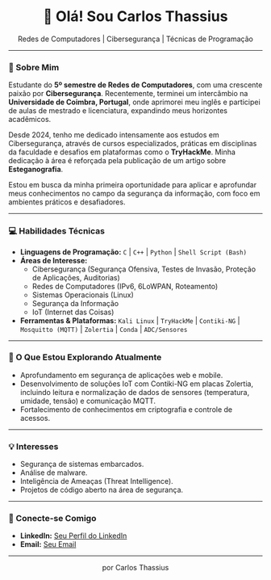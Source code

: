 <div align="center">
  <h1>👋 Olá! Sou Carlos Thassius</h1>
  <p>Redes de Computadores | Cibersegurança | Técnicas de Programação</p>
</div>

---

### 🚀 Sobre Mim

Estudante do **5º semestre de Redes de Computadores**, com uma crescente paixão por **Cibersegurança**. Recentemente, terminei um intercâmbio na **Universidade de Coimbra, Portugal**, onde aprimorei meu inglês e participei de aulas de mestrado e licenciatura, expandindo meus horizontes acadêmicos.

Desde 2024, tenho me dedicado intensamente aos estudos em Cibersegurança, através de cursos especializados, práticas em disciplinas da faculdade e desafios em plataformas como o **TryHackMe**. Minha dedicação à área é reforçada pela publicação de um artigo sobre **Esteganografia**.

Estou em busca da minha primeira oportunidade para aplicar e aprofundar meus conhecimentos no campo da segurança da informação, com foco em ambientes práticos e desafiadores.

---

### 💻 Habilidades Técnicas

* **Linguagens de Programação:** `C` | `C++` | `Python` | `Shell Script (Bash)`
* **Áreas de Interesse:**
    * Cibersegurança (Segurança Ofensiva, Testes de Invasão, Proteção de Aplicações, Auditorias)
    * Redes de Computadores (IPv6, 6LoWPAN, Roteamento)
    * Sistemas Operacionais (Linux)
    * Segurança da Informação
    * IoT (Internet das Coisas)
* **Ferramentas & Plataformas:** `Kali Linux` | `TryHackMe` | `Contiki-NG` | `Mosquitto (MQTT)` | `Zolertia` | `Conda` | `ADC/Sensores`

---

### 🌱 O Que Estou Explorando Atualmente

* Aprofundamento em segurança de aplicações web e mobile.
* Desenvolvimento de soluções IoT com Contiki-NG em placas Zolertia, incluindo leitura e normalização de dados de sensores (temperatura, umidade, tensão) e comunicação MQTT.
* Fortalecimento de conhecimentos em criptografia e controle de acessos.

---

### 💡 Interesses

* Segurança de sistemas embarcados.
* Análise de malware.
* Inteligência de Ameaças (Threat Intelligence).
* Projetos de código aberto na área de segurança.

---

### 🤝 Conecte-se Comigo

* **LinkedIn:** [Seu Perfil do LinkedIn](https://www.linkedin.com/in/carlos-freire-50705719a/)
* **Email:** [Seu Email](mailto:carlosthassius@gmail.com)

---

<div align="center">
  <p>
    por Carlos Thassius
  </p>
</div>
